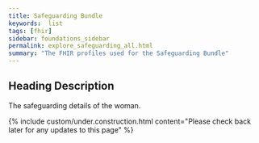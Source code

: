 ```yaml
---
title: Safeguarding Bundle
keywords:  list
tags: [fhir]
sidebar: foundations_sidebar
permalink: explore_safeguarding_all.html
summary: "The FHIR profiles used for the Safeguarding Bundle"
---
```


## Heading Description ##
The safeguarding details of the woman.

{% include custom/under.construction.html content="Please check back later for any updates to this page" %}
